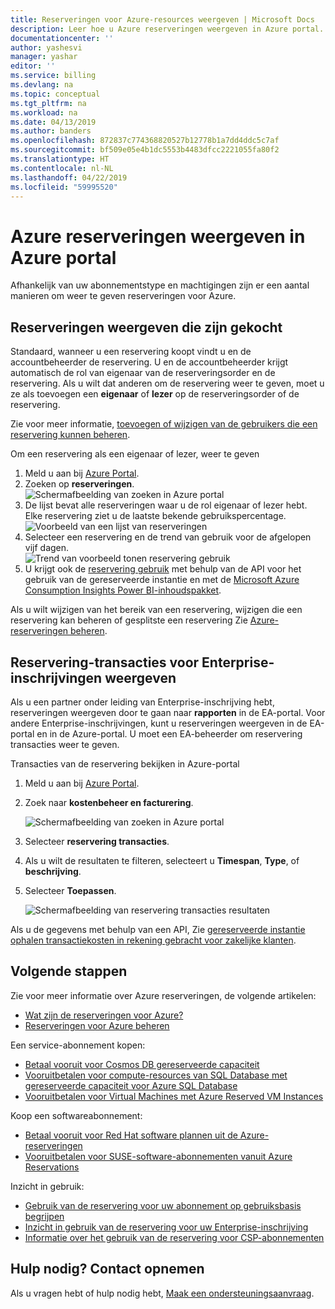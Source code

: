 ```yaml
---
title: Reserveringen voor Azure-resources weergeven | Microsoft Docs
description: Leer hoe u Azure reserveringen weergeven in Azure portal.
documentationcenter: ''
author: yashesvi
manager: yashar
editor: ''
ms.service: billing
ms.devlang: na
ms.topic: conceptual
ms.tgt_pltfrm: na
ms.workload: na
ms.date: 04/13/2019
ms.author: banders
ms.openlocfilehash: 872837c774368820527b12778b1a7dd4ddc5c7af
ms.sourcegitcommit: bf509e05e4b1dc5553b4483dfcc2221055fa80f2
ms.translationtype: HT
ms.contentlocale: nl-NL
ms.lasthandoff: 04/22/2019
ms.locfileid: "59995520"
---
```

# <a name="view-azure-reservations-in-the-azure-portal"></a>Azure reserveringen weergeven in Azure portal

Afhankelijk van uw abonnementstype en machtigingen zijn er een aantal manieren om weer te geven reserveringen voor Azure.

## <a name="view-purchased-reservations"></a>Reserveringen weergeven die zijn gekocht

Standaard, wanneer u een reservering koopt vindt u en de accountbeheerder de reservering. U en de accountbeheerder krijgt automatisch de rol van eigenaar van de reserveringsorder en de reservering. Als u wilt dat anderen om de reservering weer te geven, moet u ze als toevoegen een **eigenaar** of **lezer** op de reserveringsorder of de reservering.

Zie voor meer informatie, [toevoegen of wijzigen van de gebruikers die een reservering kunnen beheren](billing-manage-reserved-vm-instance.md#add-or-change-users-who-can-manage-a-reservation).

Om een reservering als een eigenaar of lezer, weer te geven

1. Meld u aan bij [Azure Portal](https://portal.azure.com).
2. Zoeken op **reserveringen**.
    ![Schermafbeelding van zoeken in Azure portal](./media/billing-view-reservation/portal-reservation-search.png)  
3. De lijst bevat alle reserveringen waar u de rol eigenaar of lezer hebt. Elke reservering ziet u de laatste bekende gebruikspercentage.  
    ![Voorbeeld van een lijst van reserveringen](./media/billing-view-reservation/view-reservations.png)
4. Selecteer een reservering en de trend van gebruik voor de afgelopen vijf dagen.  
    ![Trend van voorbeeld tonen reservering gebruik](./media/billing-view-reservation/reservation-utilization.png)
5. U krijgt ook de [reservering gebruik](/rest/api/billing/enterprise/billing-enterprise-api-reserved-instance-usage) met behulp van de API voor het gebruik van de gereserveerde instantie en met de [Microsoft Azure Consumption Insights Power BI-inhoudspakket](/power-bi/service-connect-to-azure-consumption-insights).

Als u wilt wijzigen van het bereik van een reservering, wijzigen die een reservering kan beheren of gesplitste een reservering Zie [Azure-reserveringen beheren](billing-manage-reserved-vm-instance.md).

## <a name="view-reservation-transactions-for-enterprise-enrollments"></a>Reservering-transacties voor Enterprise-inschrijvingen weergeven

 Als u een partner onder leiding van Enterprise-inschrijving hebt, reserveringen weergeven door te gaan naar **rapporten** in de EA-portal. Voor andere Enterprise-inschrijvingen, kunt u reserveringen weergeven in de EA-portal en in de Azure-portal. U moet een EA-beheerder om reservering transacties weer te geven.

Transacties van de reservering bekijken in Azure-portal

1. Meld u aan bij [Azure Portal](https://portal.azure.com).
1. Zoek naar **kostenbeheer en facturering**.

    ![Schermafbeelding van zoeken in Azure portal](./media/billing-view-reservation/portal-cm-billing-search.png)

1. Selecteer **reservering transacties**.
1. Als u wilt de resultaten te filteren, selecteert u **Timespan**, **Type**, of **beschrijving**.
1. Selecteer **Toepassen**.

    ![Schermafbeelding van reservering transacties resultaten](./media/billing-view-reservation/portal-billing-reservation-transaction-results.png)

Als u de gegevens met behulp van een API, Zie [gereserveerde instantie ophalen transactiekosten in rekening gebracht voor zakelijke klanten](/rest/api/billing/enterprise/billing-enterprise-api-reserved-instance-charges).

## <a name="next-steps"></a>Volgende stappen

Zie voor meer informatie over Azure reserveringen, de volgende artikelen:

- [Wat zijn de reserveringen voor Azure?](billing-save-compute-costs-reservations.md)
- [Reserveringen voor Azure beheren](billing-manage-reserved-vm-instance.md)

Een service-abonnement kopen:

- [Betaal vooruit voor Cosmos DB gereserveerde capaciteit](../cosmos-db/cosmos-db-reserved-capacity.md)
- [Vooruitbetalen voor compute-resources van SQL Database met gereserveerde capaciteit voor Azure SQL Database](../sql-database/sql-database-reserved-capacity.md)
- [Vooruitbetalen voor Virtual Machines met Azure Reserved VM Instances](../virtual-machines/windows/prepay-reserved-vm-instances.md)

Koop een softwareabonnement:

- [Betaal vooruit voor Red Hat software plannen uit de Azure-reserveringen](../virtual-machines/linux/prepay-rhel-software-charges.md)
- [Vooruitbetalen voor SUSE-software-abonnementen vanuit Azure Reservations](../virtual-machines/linux/prepay-suse-software-charges.md)

Inzicht in gebruik:

- [Gebruik van de reservering voor uw abonnement op gebruiksbasis begrijpen](billing-understand-reserved-instance-usage.md)
- [Inzicht in gebruik van de reservering voor uw Enterprise-inschrijving](billing-understand-reserved-instance-usage-ea.md)
- [Informatie over het gebruik van de reservering voor CSP-abonnementen](https://docs.microsoft.com/partner-center/azure-reservations)

## <a name="need-help-contact-us"></a>Hulp nodig? Contact opnemen

Als u vragen hebt of hulp nodig hebt, [Maak een ondersteuningsaanvraag](https://go.microsoft.com/fwlink/?linkid=2083458).
